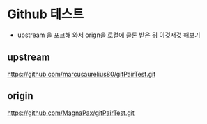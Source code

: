 # Github 테스트

- upstream 을 포크해 와서 orign을 로컬에 클론 받은 뒤 이것저것 해보기

## upstream

https://github.com/marcusaurelius80/gitPairTest.git

## origin

https://github.com/MagnaPax/gitPairTest.git
